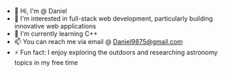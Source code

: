 - 👋 Hi, I'm @ Daniel
- 👀 I'm interested in full-stack web development, particularly building innovative web applications
- 🌱  I'm currently learning C++
- 📫 You can reach me via email @ Daniel9875@gmail.com
- ⚡ Fun fact: I enjoy exploring the outdoors and researching astronomy topics in my free time

<!---
Dan8a5/Dan8a5 is a ✨ special ✨ repository because its `README.md` (this file) appears on your GitHub profile.
You can click the Preview link to take a look at your changes.
--->
